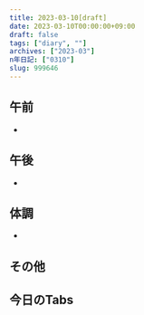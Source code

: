```yaml
---
title: 2023-03-10[draft]
date: 2023-03-10T00:00:00+09:00
draft: false
tags: ["diary", ""]
archives: ["2023-03"]
n年日記: ["0310"]
slug: 999646
---
```

## 午前
- 
## 午後
- 
## 体調
- 
## その他
## 今日のTabs